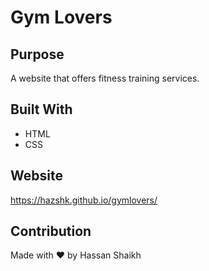 # Gym Lovers

## Purpose
A website that offers fitness training services.

## Built With
* HTML
* CSS

## Website
https://hazshk.github.io/gymlovers/

## Contribution
Made with ❤️ by Hassan Shaikh
